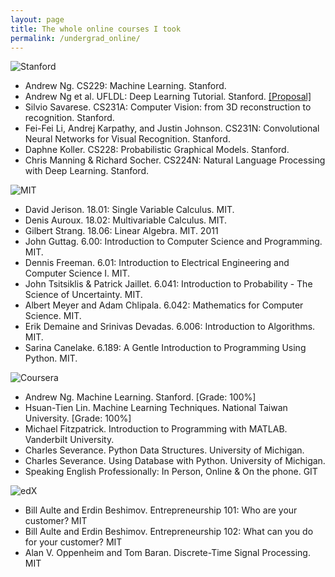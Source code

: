 ```yaml
---
layout: page
title: The whole online courses I took
permalink: /undergrad_online/
---
```



![Stanford]({{site.baseurl}}/images/moreStanford.gif)
* Andrew Ng. CS229: Machine Learning. Stanford.
* Andrew Ng et al. UFLDL: Deep Learning Tutorial. Stanford. [[Proposal]]({{site.baseurl}}/papers/ML_Proposal.pdf)
* Silvio Savarese. CS231A: Computer Vision: from 3D reconstruction to recognition. Stanford.
* Fei-Fei Li, Andrej Karpathy, and Justin Johnson. CS231N: Convolutional Neural Networks for Visual Recognition. Stanford.
* Daphne Koller. CS228: Probabilistic Graphical Models. Stanford.
* Chris Manning & Richard Socher. CS224N: Natural Language Processing with Deep Learning. Stanford.

![MIT]({{site.baseurl}}/images/moreMIT.png)


* David Jerison. 18.01: Single Variable Calculus. MIT. 
* Denis Auroux. 18.02: Multivariable Calculus. MIT. 
* Gilbert Strang. 18.06: Linear Algebra. MIT. 2011
* John Guttag. 6.00: Introduction to Computer Science and Programming. MIT.
* Dennis Freeman. 6.01: Introduction to Electrical Engineering and Computer Science I. MIT. 
* John Tsitsiklis & Patrick Jaillet. 6.041: Introduction to Probability - The Science of Uncertainty. MIT.
* Albert Meyer and Adam Chlipala. 6.042: Mathematics for Computer Science. MIT. 
* Erik Demaine and Srinivas Devadas. 6.006: Introduction to Algorithms. MIT. 
* Sarina Canelake. 6.189: A Gentle Introduction to Programming Using Python. MIT.



![Coursera]({{site.baseurl}}/images/moreCoursera.png)

* Andrew Ng. Machine Learning. Stanford. [Grade: 100%]
* Hsuan-Tien Lin. Machine Learning Techniques. National Taiwan University. [Grade: 100%] 
* Michael Fitzpatrick. Introduction to Programming with MATLAB. Vanderbilt University.
* Charles Severance. Python Data Structures. University of Michigan.
* Charles Severance. Using Database with Python. University of Michigan.
* Speaking English Professionally: In Person, Online & On the phone. GIT 

![edX]({{site.baseurl}}/images/moreedX.png)

* Bill Aulte and Erdin Beshimov. Entrepreneurship 101: Who are your customer? MIT
* Bill Aulte and Erdin Beshimov. Entrepreneurship 102: What can you do for your customer? MIT
* Alan V. Oppenheim and Tom Baran. Discrete-Time Signal Processing. MIT

